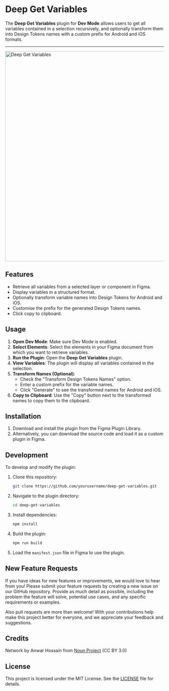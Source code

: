 # Deep Get Variables

The **Deep Get Variables** plugin for **Dev Mode** allows users to get all variables contained in a selection recursively, and optionally transform them into Design Tokens names with a custom prefix for Android and iOS formats.

---

<img src="https://github.com/yumyo/deep-get-variables/raw/main/DGV-logo.svg" alt="Deep Get Variables" width="666">

## Features

- Retrieve all variables from a selected layer or component in Figma.
- Display variables in a structured format.
- Optionally transform variable names into Design Tokens for Android and iOS.
- Customise the prefix for the generated Design Tokens names.
- Click copy to clipboard.

## Usage

1. **Open Dev Mode**: Make sure Dev Mode is enabled.
2. **Select Elements**: Select the elements in your Figma document from which you want to retrieve variables.
3. **Run the Plugin**: Open the **Deep Get Variables** plugin.
4. **View Variables**: The plugin will display all variables contained in the selection.
5. **Transform Names (Optional)**:
    - Check the "Transform Design Tokens Names" option.
    - Enter a custom prefix for the variable names.
    - Click "Generate" to see the transformed names for Android and iOS.
6. **Copy to Clipboard**: Use the "Copy" button next to the transformed names to copy them to the clipboard.

## Installation

1. Download and install the plugin from the Figma Plugin Library.
2. Alternatively, you can download the source code and load it as a custom plugin in Figma.

## Development

To develop and modify the plugin:

1. Clone this repository:
    ```sh
    git clone https://github.com/yourusername/deep-get-variables.git
    ```
2. Navigate to the plugin directory:
    ```sh
    cd deep-get-variables
    ```
3. Install dependencies:
    ```sh
    npm install
    ```
4. Build the plugin:
    ```sh
    npm run build
    ```
5. Load the `manifest.json` file in Figma to use the plugin.

## New Feature Requests

If you have ideas for new features or improvements, we would love to hear from you! Please submit your feature requests by creating a new issue on our GitHub repository. Provide as much detail as possible, including the problem the feature will solve, potential use cases, and any specific requirements or examples. 

Also pull requests are more than welcome! With your contributions help make this project better for everyone, and we appreciate your feedback and suggestions.

## Credits

Network by Anwar Hossain from <a href="https://thenounproject.com/browse/icons/term/network/" target="_blank" title="Network Icons">Noun Project</a> (CC BY 3.0)

## License

This project is licensed under the MIT License. See the [LICENSE](LICENSE) file for details.

